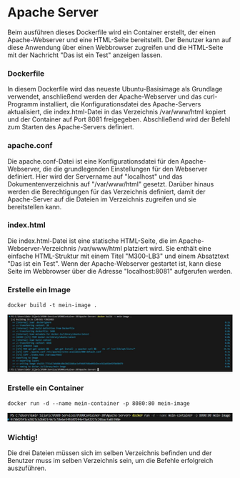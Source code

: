 Apache Server
===

Beim ausführen dieses Dockerfile wird ein Container erstellt, der einen Apache-Webserver und eine HTML-Seite bereitstellt. Der Benutzer kann auf diese Anwendung über einen Webbrowser zugreifen und die HTML-Seite mit der Nachricht "Das ist ein Test" anzeigen lassen.

### **Dockerfile**
In diesem Dockerfile wird das neueste Ubuntu-Basisimage als Grundlage verwendet, anschließend werden der Apache-Webserver und das curl-Programm installiert, die Konfigurationsdatei des Apache-Servers aktualisiert, die index.html-Datei in das Verzeichnis /var/www/html kopiert und der Container auf Port 8081 freigegeben. Abschließend wird der Befehl zum Starten des Apache-Servers definiert.

### **apache.conf**
Die apache.conf-Datei ist eine Konfigurationsdatei für den Apache-Webserver, die die grundlegenden Einstellungen für den Webserver definiert. Hier wird der Servername auf "localhost" und das Dokumentenverzeichnis auf "/var/www/html" gesetzt. Darüber hinaus werden die Berechtigungen für das Verzeichnis definiert, damit der Apache-Server auf die Dateien im Verzeichnis zugreifen und sie bereitstellen kann.

### **index.html**
Die index.html-Datei ist eine statische HTML-Seite, die im Apache-Webserver-Verzeichnis /var/www/html platziert wird. Sie enthält eine einfache HTML-Struktur mit einem Titel "M300-LB3" und einem Absatztext "Das ist ein Test". Wenn der Apache-Webserver gestartet ist, kann diese Seite im Webbrowser über die Adresse "localhost:8081" aufgerufen werden.

### **Erstelle ein Image**
```
docker build -t mein-image .
```

![Containerbuild](../../screenshot/Container/Containerbuild.JPG)

### **Erstelle ein Container**
```
docker run -d --name mein-container -p 8080:80 mein-image
```

![MyContainer](../../screenshot/Container/meincontainer.JPG)

### **Wichtig!**
Die drei Dateien müssen sich im selben Verzeichnis befinden und der Benutzer muss im selben Verzeichnis sein, um die Befehle erfolgreich auszuführen.